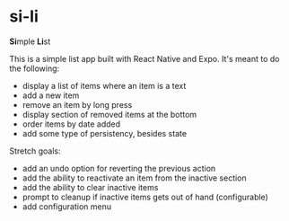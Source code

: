 # si-li
**Si**mple **Li**st

This is a simple list app built with React Native and Expo. It's meant to do the following:

- display a list of items where an item is a text
- add a new item
- remove an item by long press 
- display section of removed items at the bottom 
- order items by date added
- add some type of persistency, besides state

Stretch goals:
- add an undo option for reverting the previous action
- add the ability to reactivate an item from the inactive section
- add the ability to clear inactive items 
- prompt to cleanup if inactive items gets out of hand (configurable)
- add configuration menu 